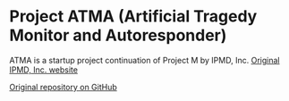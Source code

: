 # Project ATMA (Artificial Tragedy Monitor and Autoresponder)
ATMA is a startup project continuation of Project M by IPMD, Inc. 
[Original IPMD, Inc. website](http://www.ipmdinc.com/)

[Original repository on GitHub](https://github.com/IvanVargas8/projectATMA)


